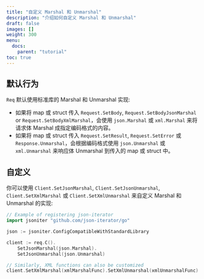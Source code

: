 ```yaml
---
title: "自定义 Marshal 和 Unmarshal"
description: "介绍如何自定义 Marshal 和 Unmarshal"
draft: false
images: []
weight: 300
menu:
  docs:
    parent: "tutorial"
toc: true
---
```


## 默认行为

`Req` 默认使用标准库的 Marshal 和 Unmarshal 实现:
* 如果将 map 或 struct 传入 `Request.SetBody`, `Request.SetBodyJsonMarshal` or `Request.SetBodyXmlMarshal`，会使用 `json.Marshal` 或 `xml.Marshal` 来将请求体 Marshal 成指定编码格式的内容。
* 如果将 map 或 struct 传入 `Request.SetResult`, `Request.SetError` 或 `Response.Unmarshal`，会根据编码格式使用 `json.Unmarshal` 或 `xml.Unmarshal` 来响应体 Unmarshal 到传入的 map 或 struct 中。

## 自定义

你可以使用  `Client.SetJsonMarshal`, `Client.SetJsonUnmarshal`, `Client.SetXmlMarshal` 或 `Client.SetXmlUnmarshal` 来自定义 Marshal 和 Unmarshal 的实现:

```go
// Example of registering json-iterator
import jsoniter "github.com/json-iterator/go"

json := jsoniter.ConfigCompatibleWithStandardLibrary

client := req.C().
	SetJsonMarshal(json.Marshal).
	SetJsonUnmarshal(json.Unmarshal)

// Similarly, XML functions can also be customized
client.SetXmlMarshal(xmlMarshalFunc).SetXmlUnmarshal(xmlUnmarshalFunc)
```
